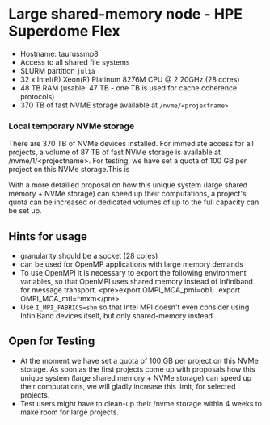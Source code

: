 # Large shared-memory node - HPE Superdome Flex

-   Hostname: taurussmp8
-   Access to all shared file systems
-   SLURM partition `julia`
-   32 x Intel(R) Xeon(R) Platinum 8276M CPU @ 2.20GHz (28 cores)
-   48 TB RAM (usable: 47 TB - one TB is used for cache coherence
    protocols)
-   370 TB of fast NVME storage available at `/nvme/<projectname>`

### Local temporary NVMe storage

There are 370 TB of NVMe devices installed. For immediate access for all
projects, a volume of 87 TB of fast NVMe storage is available at
/nvme/1/\<projectname>. For testing, we have set a quota of 100 GB per
project on this NVMe storage.This is

With a more detailled proposal on how this unique system (large shared
memory + NVMe storage) can speed up their computations, a project's
quota can be increased or dedicated volumes of up to the full capacity
can be set up.

## Hints for usage

-   granularity should be a socket (28 cores)
-   can be used for OpenMP applications with large memory demands
-   To use OpenMPI it is necessary to export the following environment
    variables, so that OpenMPI uses shared memory instead of Infiniband
    for message transport. \<pre>export OMPI_MCA_pml=ob1;   export
    OMPI_MCA_mtl=^mxm\</pre>
-   Use `I_MPI_FABRICS=shm` so that Intel MPI doesn't even consider
    using InfiniBand devices itself, but only shared-memory instead

## Open for Testing

-   At the moment we have set a quota of 100 GB per project on this NVMe
    storage. As soon as the first projects come up with proposals how
    this unique system (large shared memory + NVMe storage) can speed up
    their computations, we will gladly increase this limit, for selected
    projects.
-   Test users might have to clean-up their /nvme storage within 4 weeks
    to make room for large projects.

